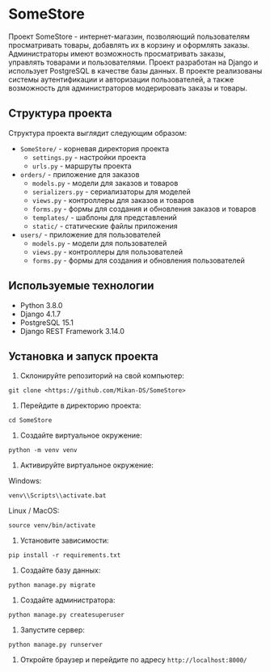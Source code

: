 # SomeStore

Проект SomeStore - интернет-магазин, позволяющий пользователям просматривать товары, добавлять их в корзину и оформлять заказы. Администраторы имеют возможность просматривать заказы, управлять товарами и пользователями. Проект разработан на Django и использует PostgreSQL в качестве базы данных. В проекте реализованы системы аутентификации и авторизации пользователей, а также возможность для администраторов модерировать заказы и товары.

## Структура проекта

Структура проекта выглядит следующим образом:

- `SomeStore/` - корневая директория проекта
    - `settings.py` - настройки проекта
    - `urls.py` - маршруты проекта
- `orders/` - приложение для заказов
    - `models.py` - модели для заказов и товаров
    - `serializers.py` - сериализаторы для моделей
    - `views.py` - контроллеры для заказов и товаров
    - `forms.py` - формы для создания и обновления заказов и товаров
    - `templates/` - шаблоны для представлений
    - `static/` - статические файлы приложения
- `users/` - приложение для пользователей
    - `models.py` - модели для пользователей
    - `views.py` - контроллеры для пользователей
    - `forms.py` - формы для создания и обновления пользователей

## Используемые технологии

- Python 3.8.0
- Django 4.1.7
- PostgreSQL 15.1
- Django REST Framework 3.14.0

## Установка и запуск проекта

1. Склонируйте репозиторий на свой компьютер:

```
git clone <https://github.com/Mikan-DS/SomeStore>

```

1. Перейдите в директорию проекта:

```
cd SomeStore

```

1. Создайте виртуальное окружение:

```
python -m venv venv

```

1. Активируйте виртуальное окружение:

Windows:

```
venv\\Scripts\\activate.bat

```

Linux / MacOS:

```
source venv/bin/activate

```

1. Установите зависимости:

```
pip install -r requirements.txt

```

1. Создайте базу данных:

```
python manage.py migrate

```

1. Создайте администратора:

```
python manage.py createsuperuser

```

1. Запустите сервер:

```
python manage.py runserver

```

1. Откройте браузер и перейдите по адресу `http://localhost:8000/`